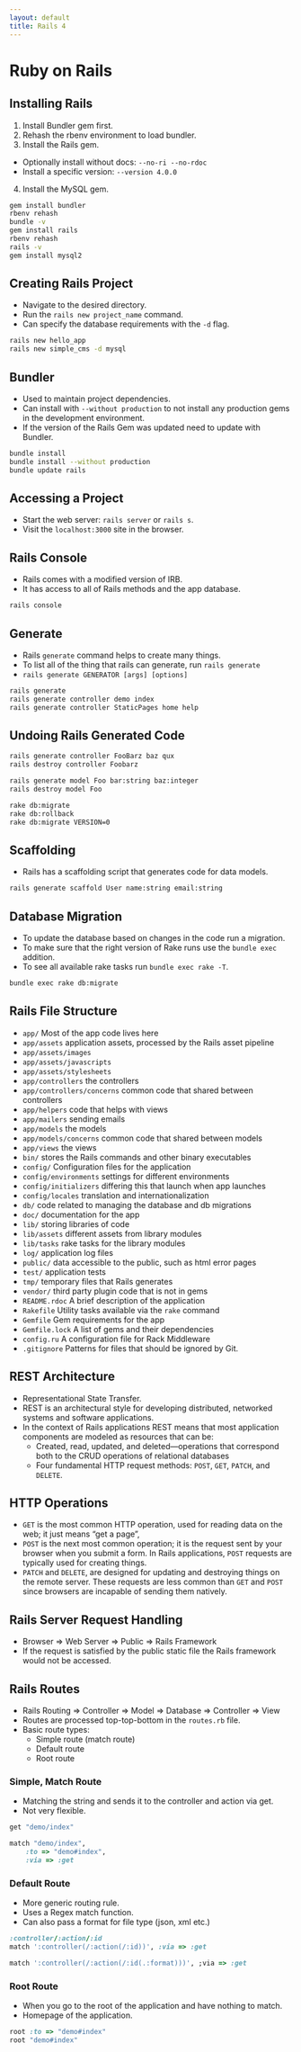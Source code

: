 ```yaml
---
layout: default
title: Rails 4
---
```


# Ruby on Rails

## Installing Rails
1. Install Bundler gem first.
2. Rehash the rbenv environment to load bundler.
3. Install the Rails gem.
  - Optionally install without docs: `--no-ri --no-rdoc`
  - Install a specific version: `--version 4.0.0`
4. Install the MySQL gem.

```bash
gem install bundler
rbenv rehash
bundle -v
gem install rails
rbenv rehash
rails -v
gem install mysql2
```


## Creating Rails Project
- Navigate to the desired directory.
- Run the `rails new project_name` command.
- Can specify the database requirements with the `-d` flag.

```bash
rails new hello_app
rails new simple_cms -d mysql
```


## Bundler
- Used to maintain project dependencies.
- Can install with `--without production` to not install any  production gems in the development environment.
- If the version of the Rails Gem was updated need to update with Bundler.

```bash
bundle install
bundle install --without production
bundle update rails
```


## Accessing a Project
- Start the web server: `rails server` or `rails s`.
- Visit the `localhost:3000` site in the browser.


## Rails Console
- Rails comes with a modified version of IRB.
- It has access to all of Rails methods and the app database.

```bash
rails console
```


## Generate
- Rails `generate` command helps to create many things.
- To list all of the thing that rails can generate, run `rails generate`
- `rails generate GENERATOR [args] [options]`

```bash
rails generate
rails generate controller demo index
rails generate controller StaticPages home help
```


## Undoing Rails Generated Code

```bash
rails generate controller FooBarz baz qux
rails destroy controller Foobarz
```

```bash
rails generate model Foo bar:string baz:integer
rails destroy model Foo
```

```bash
rake db:migrate
rake db:rollback
rake db:migrate VERSION=0
```


## Scaffolding
- Rails has a scaffolding script that generates code for data models.

```bash
rails generate scaffold User name:string email:string
```


## Database Migration
- To update the database based on changes in the code run a migration.
- To make sure that the right version of Rake runs use the `bundle exec` addition.
- To see all available rake tasks run `bundle exec rake -T`.

```bash
bundle exec rake db:migrate
```


## Rails File Structure
- `app/` Most of the app code lives here
- `app/assets` application assets, processed by the Rails asset pipeline
- `app/assets/images`
- `app/assets/javascripts`
- `app/assets/stylesheets`
- `app/controllers` the controllers
- `app/controllers/concerns` common code that shared between controllers
- `app/helpers` code that helps with views
- `app/mailers` sending emails
- `app/models` the models
- `app/models/concerns` common code that shared between models
- `app/views` the views
- `bin/` stores the Rails commands and other binary executables
- `config/` Configuration files for the application
- `config/environments` settings for different environments
- `config/initializers` differing this that launch when app launches
- `config/locales` translation and internationalization
- `db/` code related to managing the database and db migrations
- `doc/` documentation for the app
- `lib/` storing libraries of code
- `lib/assets` different assets from library modules
- `lib/tasks`  rake tasks for the library modules
- `log/` application log files
- `public/` data accessible to the public, such as html error pages
- `test/` application tests
- `tmp/` temporary files that Rails generates
- `vendor/` third party plugin code that is not in gems
- `README.rdoc` A brief description of the application
- `Rakefile` Utility tasks available via the `rake` command
- `Gemfile` Gem requirements for the app
- `Gemfile.lock` A list of gems and their dependencies
- `config.ru` A configuration file for Rack Middleware
- `.gitignore` Patterns for files that should be ignored by Git.


## REST Architecture
- Representational State Transfer.
- REST is an architectural style for developing distributed, networked systems and software applications.
- In the context of Rails applications REST means that most application components are modeled as resources that can be:
	- Created, read, updated, and deleted—operations that correspond both to the CRUD operations of relational databases
	- Four fundamental HTTP request methods: `POST`, `GET`, `PATCH`, and `DELETE`.


## HTTP Operations
- `GET` is the most common HTTP operation, used for reading data on the web; it just means “get a page”,
- `POST` is the next most common operation; it is the request sent by your browser when you submit a form. In Rails applications, `POST` requests are typically used for creating things.
- `PATCH` and `DELETE`, are designed for updating and destroying things on the remote server. These requests are less common than `GET` and `POST` since browsers are incapable of sending them natively.


## Rails Server Request Handling
- Browser => Web Server => Public => Rails Framework
- If the request is satisfied by the public static file the Rails framework would not be accessed.


## Rails Routes
- Rails Routing => Controller => Model => Database => Controller => View
- Routes are processed top-top-bottom in the `routes.rb` file.
- Basic route types:
  - Simple route (match route)
  - Default route
  - Root route


### Simple, Match Route
- Matching the string and sends it to the controller and action via get.
- Not very flexible.

```ruby
get "demo/index"
```

```ruby
match "demo/index",
	:to => "demo#index",
	:via => :get
```


### Default Route
- More generic routing rule.
- Uses a Regex match function.
- Can also pass a format for file type (json, xml etc.)

```ruby
:controller/:action/:id
match ':controller(/:action(/:id))', :via => :get
```

```ruby
match ':controller(/:action(/:id(.:format)))', ;via => :get
```


### Root Route
- When you go to the root of the application and have nothing to match.
- Homepage of the application.

```ruby
root :to => "demo#index"
root "demo#index"
```
